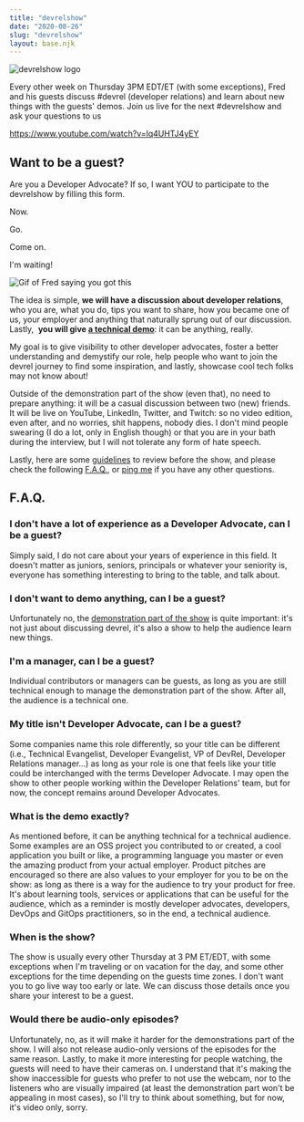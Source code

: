 ```yaml
---
title: "devrelshow"
date: "2020-08-26"
slug: "devrelshow"
layout: base.njk
---
```


![devrelshow logo](../images/Twitter-logo.jpg)

Every other week on Thursday 3PM EDT/ET (with some exceptions), Fred and his guests discuss #devrel (developer relations) and learn about new things with the guests' demos. Join us live for the next #devrelshow and ask your questions to us

https://www.youtube.com/watch?v=lq4UHTJ4yEY

## Want to be a guest?

Are you a Developer Advocate? If so, I want YOU to participate to the devrelshow by filling this form.

Now.

Go.

Come on.

I'm waiting!

![Gif of Fred saying you got this](../images/you-got-it.gif)

The idea is simple, **we will have a discussion about developer relations**, who you are, what you do, tips you want to share, how you became one of us, your employer and anything that naturally sprung out of our discussion. Lastly,  **you will give [a technical demo](#what-is-the-demo-exactly)**: it can be anything, really.

My goal is to give visibility to other developer advocates, foster a better understanding and demystify our role, help people who want to join the devrel journey to find some inspiration, and lastly, showcase cool tech folks may not know about!

Outside of the demonstration part of the show (even that), no need to prepare anything: it will be a casual discussion between two (new) friends. It will be live on YouTube, LinkedIn, Twitter, and Twitch: so no video edition, even after, and no worries, shit happens, nobody dies. I don't mind people swearing (I do a lot, only in English though) or that you are in your bath during the interview, but I will not tolerate any form of hate speech.

Lastly, here are some [guidelines](https://fred.dev/devrelshow/recording-guidelines/) to review before the show, and please check the following [F.A.Q.](https://fred.dev/devrelshow/#faq), or [ping me](https://fred.dev/contact) if you have any other questions.

## F.A.Q.

### I don't have a lot of experience as a Developer Advocate, can I be a guest?

Simply said, I do not care about your years of experience in this field. It doesn't matter as juniors, seniors, principals or whatever your seniority is, everyone has something interesting to bring to the table, and talk about.

### I don't want to demo anything, can I be a guest?

Unfortunately no, the [demonstration part of the show](https://fred.dev/devrelshow/#what_is_the_demo_exactly) is quite important: it's not just about discussing devrel, it's also a show to help the audience learn new things.

### I'm a manager, can I be a guest?

Individual contributors or managers can be guests, as long as you are still technical enough to manage the demonstration part of the show. After all, the audience is a technical one.

### My title isn't Developer Advocate, can I be a guest?

Some companies name this role differently, so your title can be different (i.e., Technical Evangelist, Developer Evangelist, VP of DevRel, Developer Relations manager...) as long as your role is one that feels like your title could be interchanged with the terms Developer Advocate. I may open the show to other people working within the Developer Relations' team, but for now, the concept remains around Developer Advocates.

### What is the demo exactly?

As mentioned before, it can be anything technical for a technical audience. Some examples are an OSS project you contributed to or created, a cool application you built or like, a programming language you master or even the amazing product from your actual employer. Product pitches are encouraged so there are also values to your employer for you to be on the show: as long as there is a way for the audience to try your product for free. It's about learning tools, services or applications that can be useful for the audience, which as a reminder is mostly developer advocates, developers, DevOps and GitOps practitioners, so in the end, a technical audience.

### When is the show?

The show is usually every other Thursday at 3 PM ET/EDT, with some exceptions when I'm traveling or on vacation for the day, and some other exceptions for the time depending on the guests time zones. I don't want you to go live way too early or late. We can discuss those details once you share your interest to be a guest.

### Would there be audio-only episodes?

Unfortunately, no, as it will make it harder for the demonstrations part of the show. I will also not release audio-only versions of the episodes for the same reason. Lastly, to make it more interesting for people watching, the guests will need to have their cameras on. I understand that it's making the show inaccessible for guests who prefer to not use the webcam, nor to the listeners who are visually impaired (at least the demonstration part won't be appealing in most cases), so I'll try to think about something, but for now, it's video only, sorry.
